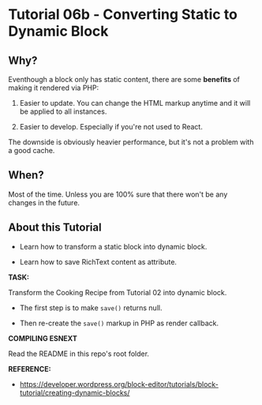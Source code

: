 # Tutorial 06b - Converting Static to Dynamic Block

## Why?

Eventhough a block only has static content, there are some **benefits** of making it rendered via PHP:

1. Easier to update. You can change the HTML markup anytime and it will be applied to all instances.

1. Easier to develop. Especially if you're not used to React.

The downside is obviously heavier performance, but it's not a problem with a good cache.

## When?

Most of the time. Unless you are 100% sure that there won't be any changes in the future.

## About this Tutorial
  
- Learn how to transform a static block into dynamic block.

- Learn how to save RichText content as attribute.
  
**TASK:**

Transform the Cooking Recipe from Tutorial 02 into dynamic block.
    
- The first step is to make `save()` returns null.

- Then re-create the `save()` markup in PHP as render callback.


**COMPILING ESNEXT**

Read the README in this repo's root folder.

**REFERENCE:**

- https://developer.wordpress.org/block-editor/tutorials/block-tutorial/creating-dynamic-blocks/

